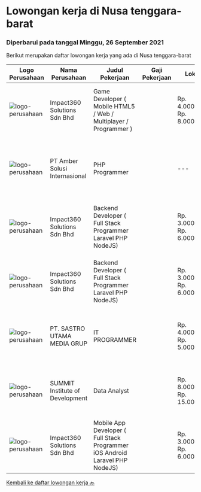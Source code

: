 
  # Lowongan kerja di Nusa tenggara-barat

  ### Diperbarui pada tanggal Minggu, 26 September 2021

  Berikut merupakan daftar lowongan kerja yang ada di Nusa tenggara-barat

  |Logo Perusahaan | Nama Perusahaan | Judul Pekerjaan | Gaji Pekerjaan | Lokasi | Deskripsi | Tanggal diunggah | Pranala |
  | -------------- | --------------- | --------------- | --------- | --------- | -------------- | ------- | ----------- |
  |![logo-perusahaan](https://image-service-cdn.seek.com.au/06b729438205195a03d4bcec08ce1ddd5d9c1576/ee4dce1061f3f616224767ad58cb2fc751b8d2dc)|Impact360 Solutions Sdn Bhd|Game Developer ( Mobile HTML5 / Web / Multiplayer / Programmer )||Rp. 4.000.000-Rp. 8.000.000|Aceh|We are hiring remote HTML5 game developers from all parts of Indonesia. If you have real experience building HTML5 games or applications, you're...|Jumat, 24 September 2021|https://www.jobstreet.co.id/id/job/game-developer-mobile-html5-web-multiplayer-programmer-4672691/origin/my?token=0~8c82be55-1029-47c2-867e-742a3379a9e5&sectionRank=1&jobId=jobstreet-my-job-4672691|
|![logo-perusahaan](https://us.123rf.com/450wm/pavelstasevich/pavelstasevich1811/pavelstasevich181101027/112815900-stock-vector-no-image-available-icon-flat-vector.jpg?ver=6)|PT Amber Solusi Internasional|PHP Programmer||---|Makassar|PHP ProgrammerRequirements: At least 5 years of solid hands-on experience in web development Required skills: MYSQL, CSS, HTML, Javascript, PHP...|Kamis, 23 September 2021|https://www.jobstreet.co.id/id/job/php-programmer-3637594?token=0~8c82be55-1029-47c2-867e-742a3379a9e5&sectionRank=2&jobId=jobstreet-id-job-3637594|
|![logo-perusahaan](https://image-service-cdn.seek.com.au/06b729438205195a03d4bcec08ce1ddd5d9c1576/ee4dce1061f3f616224767ad58cb2fc751b8d2dc)|Impact360 Solutions Sdn Bhd|Backend Developer ( Full Stack Programmer Laravel PHP NodeJS)||Rp. 3.000.000-Rp. 6.000.000|Jakarta Raya|We are a game company hiring backend and full stack programmers from all parts of Indonesia (remote work). If you have real experience buildinga)...|Selasa, 14 September 2021|https://www.jobstreet.co.id/id/job/backend-developer-full-stack-programmer-laravel-php-nodejs-4661320/origin/my?token=0~8c82be55-1029-47c2-867e-742a3379a9e5&sectionRank=3&jobId=jobstreet-my-job-4661320|
|![logo-perusahaan](https://image-service-cdn.seek.com.au/06b729438205195a03d4bcec08ce1ddd5d9c1576/ee4dce1061f3f616224767ad58cb2fc751b8d2dc)|Impact360 Solutions Sdn Bhd|Backend Developer ( Full Stack Programmer Laravel PHP NodeJS)||Rp. 3.000.000-Rp. 6.000.000|Jakarta Raya|We are a game company hiring backend and full stack programmers from all parts of Indonesia (remote work). If you have real experience buildinga)...|Senin, 13 September 2021|https://www.jobstreet.co.id/id/job/backend-developer-full-stack-programmer-laravel-php-nodejs-4646314/origin/my?token=0~8c82be55-1029-47c2-867e-742a3379a9e5&sectionRank=4&jobId=jobstreet-my-job-4646314|
|![logo-perusahaan](https://image-service-cdn.seek.com.au/024f566e05139a47c431c4c58526be3fffed8d40/ee4dce1061f3f616224767ad58cb2fc751b8d2dc)|PT. SASTRO UTAMA MEDIA GRUP|IT PROGRAMMER||Rp. 4.000.000-Rp. 5.000.000|Lombok|Usia maksimal 30 tahun Siap Ditempatkan di Mataram NTB ( tinggal di mataram di utamakan) Memiliki gelar D3 / S1 - IT Pemrogramaan Job Description:...|Sabtu, 11 September 2021|https://www.jobstreet.co.id/id/job/it-programmer-3625858?token=0~8c82be55-1029-47c2-867e-742a3379a9e5&sectionRank=5&jobId=jobstreet-id-job-3625858|
|![logo-perusahaan](https://image-service-cdn.seek.com.au/9b983688ad7c0ce81b12f78d00ad0f78480347eb/ee4dce1061f3f616224767ad58cb2fc751b8d2dc)|SUMMIT Institute of Development|Data Analyst||Rp. 8.000.000-Rp. 15.000.000|Mataram|Summit Institute of Development (SID), a non-profit organization established in 2007 and committed to improving health and human development by...|Senin, 30 Agustus 2021|https://www.jobstreet.co.id/id/job/data-analyst-3613544?token=0~8c82be55-1029-47c2-867e-742a3379a9e5&sectionRank=6&jobId=jobstreet-id-job-3613544|
|![logo-perusahaan](https://image-service-cdn.seek.com.au/06b729438205195a03d4bcec08ce1ddd5d9c1576/ee4dce1061f3f616224767ad58cb2fc751b8d2dc)|Impact360 Solutions Sdn Bhd|Mobile App Developer ( Full Stack Programmer iOS Android Laravel PHP NodeJS)||Rp. 3.000.000-Rp. 6.000.000|Jakarta Raya|We are a game company hiring mobile app and full stack programmers from all parts of Indonesia (remote work). If you have real experience buildinga)...|Jumat, 03 September 2021|https://www.jobstreet.co.id/id/job/mobile-app-developer-full-stack-programmer-ios-android-laravel-php-nodejs-4627734/origin/my?token=0~8c82be55-1029-47c2-867e-742a3379a9e5&sectionRank=7&jobId=jobstreet-my-job-4627734|


  [Kembali ke daftar lowongan kerja 🔙](../README.md#daftar-lowongan-kerja)
  